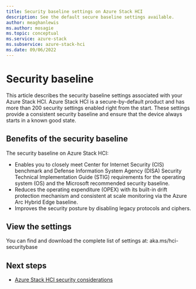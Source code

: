 ```yaml
---
title: Security baseline settings on Azure Stack HCI
description: See the default secure baseline settings available.
author: meaghanlewis
ms.author: mosagie
ms.topic: conceptual
ms.service: azure-stack
ms.subservice: azure-stack-hci
ms.date: 09/06/2022
---
```


# Security baseline

This article describes the security baseline settings associated with your Azure Stack HCI. Azure Stack HCI is a secure-by-default product and has more than 200 security settings enabled right from the start. These settings provide a consistent security baseline and ensure that the device always starts in a known good state.

## Benefits of the security baseline

The security baseline on Azure Stack HCI:

- Enables you to closely meet Center for Internet Security (CIS) benchmark and Defense Information System Agency (DISA) Security Technical Implementation Guide (STIG) requirements for the operating system (OS) and the Microsoft recommended security baseline.
- Reduces the operating expenditure (OPEX) with its built-in drift protection mechanism and consistent at scale monitoring via the Azure Arc Hybrid Edge baseline.
- Improves the security posture by disabling legacy protocols and ciphers.

## View the settings

You can find and download the complete list of settings at: aka.ms/hci-securitybase

## Next steps

- [Azure Stack HCI security considerations](./security.md)
